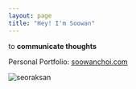 ```yaml
---
layout: page
title: "Hey! I'm Soowan"
---
```

to **communicate thoughts** 

Personal Portfolio: [soowanchoi.com](https://www.soowanchoi.com)


![seoraksan](/assets/F7850DF2-5DF6-45EF-A98A-F12259E290B2.jpeg)
